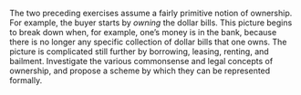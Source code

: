 

The two preceding exercises assume a fairly primitive notion of
ownership. For example, the buyer starts by <i>owning</i> the
dollar bills. This picture begins to break down when, for example, one’s
money is in the bank, because there is no longer any specific collection
of dollar bills that one owns. The picture is complicated still further
by borrowing, leasing, renting, and bailment. Investigate the various
commonsense and legal concepts of ownership, and propose a scheme by
which they can be represented formally.
